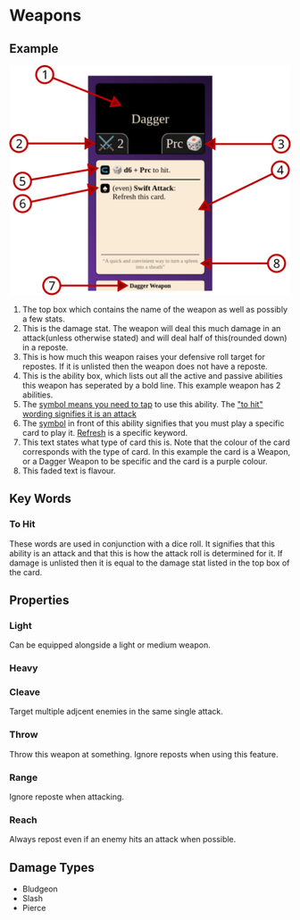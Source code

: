 # Weapons

## Example

![weapon](weapon_example.png)


1. The top box which contains the name of the weapon as well as possibly a few stats.
2. This is the damage stat. The weapon will deal this much damage in an attack(unless otherwise stated) and will deal half of this(rounded down) in a reposte.
3. This is how much this weapon raises your defensive roll target for repostes. If it is unlisted then the weapon does not have a reposte.
4. This is the ability box, which lists out all the active and passive abilities this weapon has seperated by a bold line. This example weapon has 2 abilities.
5. The [symbol means you need to tap](running-the-game/abilities.md#Tap) to use this ability. The ["to hit" wording signifies it is an attack](running-the-game/weapons.md#To%20Hit)
6. The [symbol](running-the-game/abilities.md#Suit%20Card%20Cost) in front of this ability signifies that you must play a specific card to play it. [Refresh](running-the-game/abilities.md#Refresh) is a specific keyword.
7. This text states what type of card this is. Note that the colour of the card corresponds with the type of card. In this example the card is a Weapon, or a Dagger Weapon to be specific and the card is a purple colour.
8. This faded text is flavour.

## Key Words

### To Hit 
These words are used in conjunction with a dice roll. It signifies that this ability is an attack and that this is how the attack roll is determined for it. If damage is unlisted then it is equal to the damage stat listed in the top box of the card.

## Properties

### Light
Can be equipped alongside a light or medium weapon.

### Heavy

### Cleave
Target multiple adjcent enemies in the same single attack.

### Throw
Throw this weapon at something. Ignore reposts when using this feature.

### Range
Ignore reposte when attacking.

### Reach
Always repost even if an enemy hits an attack when possible.

## Damage Types
- Bludgeon
- Slash
- Pierce